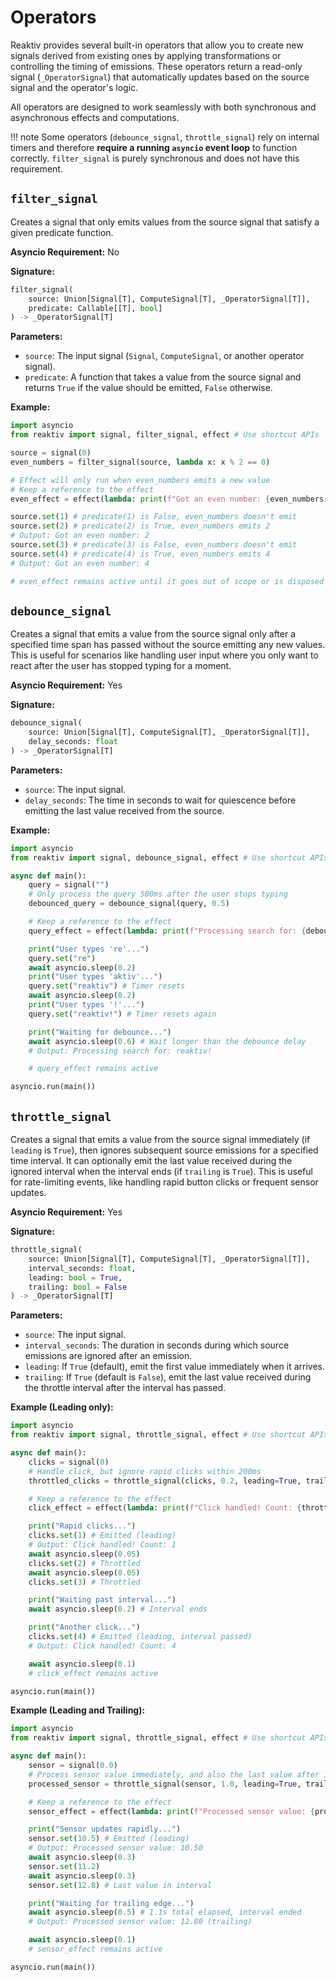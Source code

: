# Operators

Reaktiv provides several built-in operators that allow you to create new signals derived from existing ones by applying transformations or controlling the timing of emissions. These operators return a read-only signal (`_OperatorSignal`) that automatically updates based on the source signal and the operator's logic.

All operators are designed to work seamlessly with both synchronous and asynchronous effects and computations.

!!! note
    Some operators (`debounce_signal`, `throttle_signal`) rely on internal timers and therefore **require a running `asyncio` event loop** to function correctly. `filter_signal` is purely synchronous and does not have this requirement.

## `filter_signal`

Creates a signal that only emits values from the source signal that satisfy a given predicate function.

**Asyncio Requirement:** No

**Signature:**

```python
filter_signal(
    source: Union[Signal[T], ComputeSignal[T], _OperatorSignal[T]],
    predicate: Callable[[T], bool]
) -> _OperatorSignal[T]
```

**Parameters:**

*   `source`: The input signal (`Signal`, `ComputeSignal`, or another operator signal).
*   `predicate`: A function that takes a value from the source signal and returns `True` if the value should be emitted, `False` otherwise.

**Example:**

```python
import asyncio
from reaktiv import signal, filter_signal, effect # Use shortcut APIs

source = signal(0)
even_numbers = filter_signal(source, lambda x: x % 2 == 0)

# Effect will only run when even_numbers emits a new value
# Keep a reference to the effect
even_effect = effect(lambda: print(f"Got an even number: {even_numbers()}"))

source.set(1) # predicate(1) is False, even_numbers doesn't emit
source.set(2) # predicate(2) is True, even_numbers emits 2
# Output: Got an even number: 2
source.set(3) # predicate(3) is False, even_numbers doesn't emit
source.set(4) # predicate(4) is True, even_numbers emits 4
# Output: Got an even number: 4

# even_effect remains active until it goes out of scope or is disposed
```

## `debounce_signal`

Creates a signal that emits a value from the source signal only after a specified time span has passed without the source emitting any new values. This is useful for scenarios like handling user input where you only want to react after the user has stopped typing for a moment.

**Asyncio Requirement:** Yes

**Signature:**

```python
debounce_signal(
    source: Union[Signal[T], ComputeSignal[T], _OperatorSignal[T]],
    delay_seconds: float
) -> _OperatorSignal[T]
```

**Parameters:**

*   `source`: The input signal.
*   `delay_seconds`: The time in seconds to wait for quiescence before emitting the last value received from the source.

**Example:**

```python
import asyncio
from reaktiv import signal, debounce_signal, effect # Use shortcut APIs

async def main():
    query = signal("")
    # Only process the query 500ms after the user stops typing
    debounced_query = debounce_signal(query, 0.5)

    # Keep a reference to the effect
    query_effect = effect(lambda: print(f"Processing search for: {debounced_query()}"))

    print("User types 're'...")
    query.set("re")
    await asyncio.sleep(0.2)
    print("User types 'aktiv'...")
    query.set("reaktiv") # Timer resets
    await asyncio.sleep(0.2)
    print("User types '!'...")
    query.set("reaktiv!") # Timer resets again

    print("Waiting for debounce...")
    await asyncio.sleep(0.6) # Wait longer than the debounce delay
    # Output: Processing search for: reaktiv!

    # query_effect remains active

asyncio.run(main())
```

## `throttle_signal`

Creates a signal that emits a value from the source signal immediately (if `leading` is `True`), then ignores subsequent source emissions for a specified time interval. It can optionally emit the last value received during the ignored interval when the interval ends (if `trailing` is `True`). This is useful for rate-limiting events, like handling rapid button clicks or frequent sensor updates.

**Asyncio Requirement:** Yes

**Signature:**

```python
throttle_signal(
    source: Union[Signal[T], ComputeSignal[T], _OperatorSignal[T]],
    interval_seconds: float,
    leading: bool = True,
    trailing: bool = False
) -> _OperatorSignal[T]
```

**Parameters:**

*   `source`: The input signal.
*   `interval_seconds`: The duration in seconds during which source emissions are ignored after an emission.
*   `leading`: If `True` (default), emit the first value immediately when it arrives.
*   `trailing`: If `True` (default is `False`), emit the last value received during the throttle interval after the interval has passed.

**Example (Leading only):**

```python
import asyncio
from reaktiv import signal, throttle_signal, effect # Use shortcut APIs

async def main():
    clicks = signal(0)
    # Handle click, but ignore rapid clicks within 200ms
    throttled_clicks = throttle_signal(clicks, 0.2, leading=True, trailing=False)

    # Keep a reference to the effect
    click_effect = effect(lambda: print(f"Click handled! Count: {throttled_clicks()}"))

    print("Rapid clicks...")
    clicks.set(1) # Emitted (leading)
    # Output: Click handled! Count: 1
    await asyncio.sleep(0.05)
    clicks.set(2) # Throttled
    await asyncio.sleep(0.05)
    clicks.set(3) # Throttled

    print("Waiting past interval...")
    await asyncio.sleep(0.2) # Interval ends

    print("Another click...")
    clicks.set(4) # Emitted (leading, interval passed)
    # Output: Click handled! Count: 4

    await asyncio.sleep(0.1)
    # click_effect remains active

asyncio.run(main())
```

**Example (Leading and Trailing):**

```python
import asyncio
from reaktiv import signal, throttle_signal, effect # Use shortcut APIs

async def main():
    sensor = signal(0.0)
    # Process sensor value immediately, and also the last value after 1s interval
    processed_sensor = throttle_signal(sensor, 1.0, leading=True, trailing=True)

    # Keep a reference to the effect
    sensor_effect = effect(lambda: print(f"Processed sensor value: {processed_sensor():.2f}"))

    print("Sensor updates rapidly...")
    sensor.set(10.5) # Emitted (leading)
    # Output: Processed sensor value: 10.50
    await asyncio.sleep(0.3)
    sensor.set(11.2)
    await asyncio.sleep(0.3)
    sensor.set(12.8) # Last value in interval

    print("Waiting for trailing edge...")
    await asyncio.sleep(0.5) # 1.1s total elapsed, interval ended
    # Output: Processed sensor value: 12.80 (trailing)

    await asyncio.sleep(0.1)
    # sensor_effect remains active

asyncio.run(main())
```
